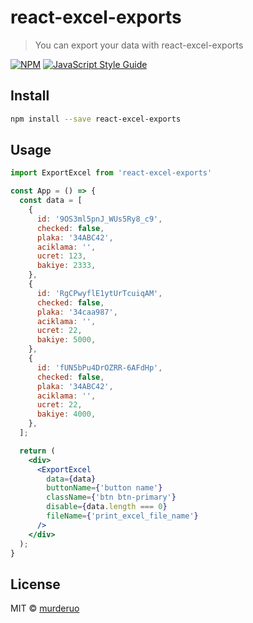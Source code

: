# react-excel-exports

> You can export your data with react-excel-exports

[![NPM](https://img.shields.io/npm/v/react-excel-exporter.svg)](https://www.npmjs.com/package/react-excel-exporter) [![JavaScript Style Guide](https://img.shields.io/badge/code_style-standard-brightgreen.svg)](https://standardjs.com)

## Install

```bash
npm install --save react-excel-exports
```

## Usage

```jsx
import ExportExcel from 'react-excel-exports'

const App = () => {
  const data = [
    {
      id: '9OS3ml5pnJ_WUs5Ry8_c9',
      checked: false,
      plaka: '34ABC42',
      aciklama: '',
      ucret: 123,
      bakiye: 2333,
    },
    {
      id: 'RgCPwyflE1ytUrTcuiqAM',
      checked: false,
      plaka: '34caa987',
      aciklama: '',
      ucret: 22,
      bakiye: 5000,
    },
    {
      id: 'fUN5bPu4DrOZRR-6AFdHp',
      checked: false,
      plaka: '34ABC42',
      aciklama: '',
      ucret: 22,
      bakiye: 4000,
    },
  ];

  return (
    <div>
      <ExportExcel
        data={data}
        buttonName={'button name'}
        className={'btn btn-primary'}
        disable={data.length === 0}
        fileName={'print_excel_file_name'}
      />
    </div>
  );
}
```

## License

MIT © [murderuo](https://github.com/murderuo)
